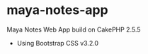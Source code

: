 maya-notes-app
==============

Maya Notes Web App build on CakePHP 2.5.5

* Using Bootstrap CSS v3.2.0
